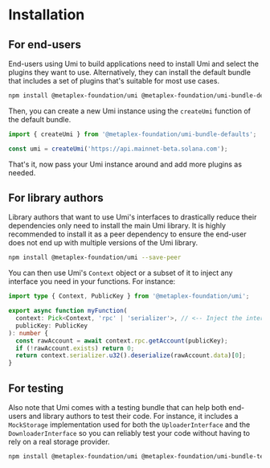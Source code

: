 # Installation

## For end-users

End-users using Umi to build applications need to install Umi and select the plugins they want to use. Alternatively, they can install the default bundle that includes a set of plugins that's suitable for most use cases.

```sh
npm install @metaplex-foundation/umi @metaplex-foundation/umi-bundle-defaults
```

Then, you can create a new Umi instance using the `createUmi` function of the default bundle.

```ts
import { createUmi } from '@metaplex-foundation/umi-bundle-defaults';

const umi = createUmi('https://api.mainnet-beta.solana.com');
```

That's it, now pass your Umi instance around and add more plugins as needed.

## For library authors

Library authors that want to use Umi's interfaces to drastically reduce their dependencies only need to install the main Umi library. It is highly recommended to install it as a peer dependency to ensure the end-user does not end up with multiple versions of the Umi library.

```sh
npm install @metaplex-foundation/umi --save-peer
```

You can then use Umi's `Context` object or a subset of it to inject any interface you need in your functions. For instance:

```ts
import type { Context, PublicKey } from '@metaplex-foundation/umi';

export async function myFunction(
  context: Pick<Context, 'rpc' | 'serializer'>, // <-- Inject the interfaces you need.
  publicKey: PublicKey
): number {
  const rawAccount = await context.rpc.getAccount(publicKey);
  if (!rawAccount.exists) return 0;
  return context.serializer.u32().deserialize(rawAccount.data)[0];
}
```

## For testing

Also note that Umi comes with a testing bundle that can help both end-users and library authors to test their code. For instance, it includes a `MockStorage` implementation used for both the `UploaderInterface` and the `DownloaderInterface` so you can reliably test your code without having to rely on a real storage provider.

```sh
npm install @metaplex-foundation/umi @metaplex-foundation/umi-bundle-tests
```
